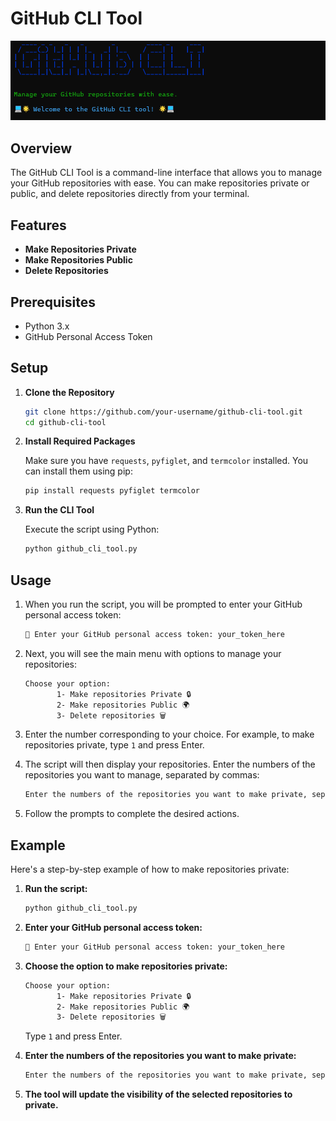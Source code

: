 # GitHub CLI Tool
![Terminal Screenshot](GithubCLi.png)
## Overview
The GitHub CLI Tool is a command-line interface that allows you to manage your GitHub repositories with ease. You can make repositories private or public, and delete repositories directly from your terminal.

## Features
- **Make Repositories Private**
- **Make Repositories Public**
- **Delete Repositories**

## Prerequisites
- Python 3.x
- GitHub Personal Access Token

## Setup

1. **Clone the Repository**

    ```bash
    git clone https://github.com/your-username/github-cli-tool.git
    cd github-cli-tool
    ```

2. **Install Required Packages**

    Make sure you have `requests`, `pyfiglet`, and `termcolor` installed. You can install them using pip:

    ```bash
    pip install requests pyfiglet termcolor
    ```

3. **Run the CLI Tool**

    Execute the script using Python:

    ```bash
    python github_cli_tool.py
    ```

## Usage

1. When you run the script, you will be prompted to enter your GitHub personal access token:

    ```bash
    🔑 Enter your GitHub personal access token: your_token_here
    ```

2. Next, you will see the main menu with options to manage your repositories:

    ```bash
    Choose your option:
           1- Make repositories Private 🔒
           2- Make repositories Public 🌍
           3- Delete repositories 🗑️
    ```

3. Enter the number corresponding to your choice. For example, to make repositories private, type `1` and press Enter.

4. The script will then display your repositories. Enter the numbers of the repositories you want to manage, separated by commas:

    ```bash
    Enter the numbers of the repositories you want to make private, separated by commas: 1, 3, 5
    ```

5. Follow the prompts to complete the desired actions.

## Example

Here's a step-by-step example of how to make repositories private:

1. **Run the script:**

    ```bash
    python github_cli_tool.py
    ```

2. **Enter your GitHub personal access token:**

    ```bash
    🔑 Enter your GitHub personal access token: your_token_here
    ```

3. **Choose the option to make repositories private:**

    ```bash
    Choose your option:
           1- Make repositories Private 🔒
           2- Make repositories Public 🌍
           3- Delete repositories 🗑️
    ```

    Type `1` and press Enter.

4. **Enter the numbers of the repositories you want to make private:**

    ```bash
    Enter the numbers of the repositories you want to make private, separated by commas: 1, 2
    ```

5. **The tool will update the visibility of the selected repositories to private.**



